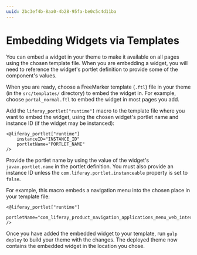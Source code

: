 ```yaml
---
uuid: 2bc3ef4b-8aa0-4b28-95fa-be0c5c4d11ba
---
```

# Embedding Widgets via Templates

You can embed a widget in your theme to make it available on all pages using the chosen template file. When you are embedding a widget, you will need to reference the widget's portlet definition <!-- Add link to portlet definitions article when available --> to provide some of the component's values.

When you are ready, choose a FreeMarker template (`.ftl`) file in your theme (in the `src/templates/` directory) to embed the widget in. For example, choose `portal_normal.ftl` to embed the widget in most pages you add.

Add the `liferay_portlet["runtime"]` macro to the template file where you want to embed the widget, using the chosen widget's portlet name and instance ID (if the widget may be instanced):

```
<@liferay_portlet["runtime"]
    instanceID="INSTANCE_ID"
    portletName="PORTLET_NAME"
/>
```

Provide the portlet name by using the value of the widget's `javax.portlet.name` in the portlet definition. You must also provide an instance ID unless the `com.liferay.portlet.instanceable` property is set to `false`.

For example, this macro embeds a navigation menu into the chosen place in your template file:

```
<@liferay_portlet["runtime"]
    portletName="com_liferay_product_navigation_applications_menu_web_internal_portlet_ProductNavigationApplicationsMenuPortlet"
/>
```

Once you have added the embedded widget to your template, run `gulp deploy` to build your theme with the changes. The deployed theme now contains the embedded widget in the location you chose.

<!-- When available, add more information referencing article as to embedding widgets by function (developer tutorial) -->
